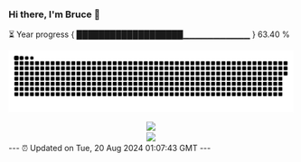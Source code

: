 ### Hi there, I'm Bruce 👋
⏳ Year progress { ███████████████████▁▁▁▁▁▁▁▁▁▁▁ } 63.40 %

![](https://raw.githubusercontent.com/Swiftie13st/Swiftie13st/main/assets/github-contribution-grid-snake-dark.svg)


<div align="center"> <img src="https://metrics.lecoq.io/Swiftie13st?template=classic&config.timezone=Asia%2FShanghai"> </div>

<div align="center"> <img src="https://github-readme-streak-stats.herokuapp.com/?user=Swiftie13st" /> </div>
---
⏰ Updated on Tue, 20 Aug 2024 01:07:43 GMT
---


